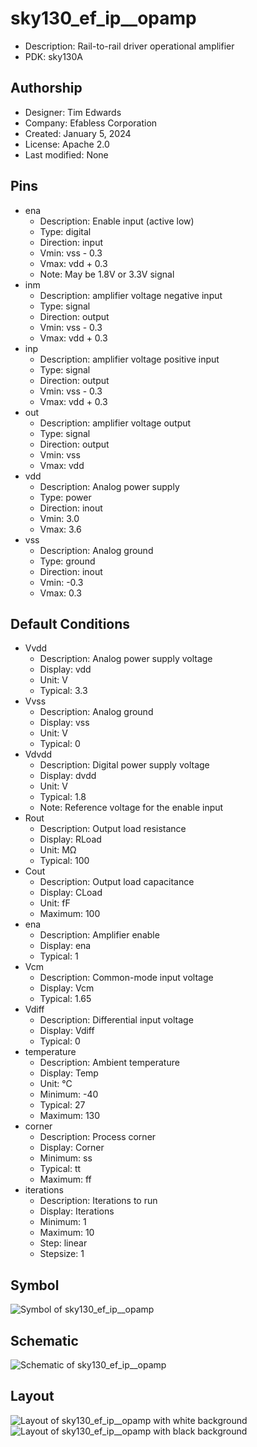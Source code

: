 # sky130_ef_ip__opamp

- Description: Rail-to-rail driver operational amplifier
- PDK: sky130A

## Authorship

- Designer: Tim Edwards
- Company: Efabless Corporation
- Created: January 5, 2024
- License: Apache 2.0
- Last modified: None

## Pins

- ena
  + Description: Enable input (active low)
  + Type: digital
  + Direction: input
  + Vmin: vss - 0.3
  + Vmax: vdd + 0.3
  + Note: May be 1.8V or 3.3V signal
- inm
  + Description: amplifier voltage negative input
  + Type: signal
  + Direction: output
  + Vmin: vss - 0.3
  + Vmax: vdd + 0.3
- inp
  + Description: amplifier voltage positive input
  + Type: signal
  + Direction: output
  + Vmin: vss - 0.3
  + Vmax: vdd + 0.3
- out
  + Description: amplifier voltage output
  + Type: signal
  + Direction: output
  + Vmin: vss
  + Vmax: vdd
- vdd
  + Description: Analog power supply
  + Type: power
  + Direction: inout
  + Vmin: 3.0
  + Vmax: 3.6
- vss
  + Description: Analog ground
  + Type: ground
  + Direction: inout
  + Vmin: -0.3
  + Vmax: 0.3

## Default Conditions

- Vvdd
  + Description: Analog power supply voltage
  + Display: vdd
  + Unit: V
  + Typical: 3.3
- Vvss
  + Description: Analog ground
  + Display: vss
  + Unit: V
  + Typical: 0
- Vdvdd
  + Description: Digital power supply voltage
  + Display: dvdd
  + Unit: V
  + Typical: 1.8
  + Note: Reference voltage for the enable input
- Rout
  + Description: Output load resistance
  + Display: RLoad
  + Unit: MΩ
  + Typical: 100
- Cout
  + Description: Output load capacitance
  + Display: CLoad
  + Unit: fF
  + Maximum: 100
- ena
  + Description: Amplifier enable
  + Display: ena
  + Typical: 1
- Vcm
  + Description: Common-mode input voltage
  + Display: Vcm
  + Typical: 1.65
- Vdiff
  + Description: Differential input voltage
  + Display: Vdiff
  + Typical: 0
- temperature
  + Description: Ambient temperature
  + Display: Temp
  + Unit: °C
  + Minimum: -40
  + Typical: 27
  + Maximum: 130
- corner
  + Description: Process corner
  + Display: Corner
  + Minimum: ss
  + Typical: tt
  + Maximum: ff
- iterations
  + Description: Iterations to run
  + Display: Iterations
  + Minimum: 1
  + Maximum: 10
  + Step: linear
  + Stepsize: 1

## Symbol

![Symbol of sky130_ef_ip__opamp](sky130_ef_ip__opamp_symbol.svg)

## Schematic

![Schematic of sky130_ef_ip__opamp](sky130_ef_ip__opamp_schematic.svg)

## Layout

![Layout of sky130_ef_ip__opamp with white background](sky130_ef_ip__opamp_w.png)
![Layout of sky130_ef_ip__opamp with black background](sky130_ef_ip__opamp_b.png)
